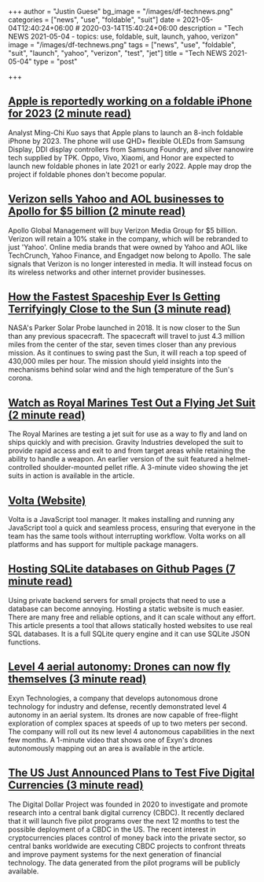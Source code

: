 +++
author = "Justin Guese"
bg_image = "/images/df-technews.png"
categories = ["news", "use", "foldable", "suit"]
date = 2021-05-04T12:40:24+06:00 # 2020-03-14T15:40:24+06:00
description = "Tech NEWS 2021-05-04 - topics: use, foldable, suit, launch, yahoo, verizon"
image = "/images/df-technews.png"
tags = ["news", "use", "foldable", "suit", "launch", "yahoo", "verizon", "test", "jet"]
title = "Tech NEWS 2021-05-04"
type = "post"

+++

## [Apple is reportedly working on a foldable iPhone for 2023 (2 minute read)](https://www.engadget.com/apple-could-be-planning-to-launch-a-foldable-i-phone-by-2023-085255232.html)

Analyst Ming-Chi Kuo says that Apple plans to launch an 8-inch foldable iPhone by 2023. The phone will use QHD+ flexible OLEDs from Samsung Display, DDI display controllers from Samsung Foundry, and silver nanowire tech supplied by TPK. Oppo, Vivo, Xiaomi, and Honor are expected to launch new foldable phones in late 2021 or early 2022. Apple may drop the project if foldable phones don't become popular.

## [Verizon sells Yahoo and AOL businesses to Apollo for $5 billion (2 minute read)](https://www.cnbc.com/2021/05/03/verizon-sells-yahoo-and-aol-businesses-to-apollo-for-5-billion.html)

Apollo Global Management will buy Verizon Media Group for $5 billion. Verizon will retain a 10% stake in the company, which will be rebranded to just 'Yahoo'. Online media brands that were owned by Yahoo and AOL like TechCrunch, Yahoo Finance, and Engadget now belong to Apollo. The sale signals that Verizon is no longer interested in media. It will instead focus on its wireless networks and other internet provider businesses.

## [How the Fastest Spaceship Ever Is Getting Terrifyingly Close to the Sun (3 minute read)](https://www.vice.com/en/article/xgxz9w/how-the-fastest-spaceship-ever-is-getting-terrifyingly-close-to-the-sun)

NASA's Parker Solar Probe launched in 2018. It is now closer to the Sun than any previous spacecraft. The spacecraft will travel to just 4.3 million miles from the center of the star, seven times closer than any previous mission. As it continues to swing past the Sun, it will reach a top speed of 430,000 miles per hour. The mission should yield insights into the mechanisms behind solar wind and the high temperature of the Sun's corona.

## [Watch as Royal Marines Test Out a Flying Jet Suit (2 minute read)](https://interestingengineering.com/watch-as-royal-marines-test-out-a-flying-jet-suit)

The Royal Marines are testing a jet suit for use as a way to fly and land on ships quickly and with precision. Gravity Industries developed the suit to provide rapid access and exit to and from target areas while retaining the ability to handle a weapon. An earlier version of the suit featured a helmet-controlled shoulder-mounted pellet rifle. A 3-minute video showing the jet suits in action is available in the article.

## [Volta (Website)](https://volta.sh/)

Volta is a JavaScript tool manager. It makes installing and running any JavaScript tool a quick and seamless process, ensuring that everyone in the team has the same tools without interrupting workflow. Volta works on all platforms and has support for multiple package managers.

## [Hosting SQLite databases on Github Pages (7 minute read)](https://phiresky.github.io/blog/2021/hosting-sqlite-databases-on-github-pages/)

Using private backend servers for small projects that need to use a database can become annoying. Hosting a static website is much easier. There are many free and reliable options, and it can scale without any effort. This article presents a tool that allows statically hosted websites to use real SQL databases. It is a full SQLite query engine and it can use SQLite JSON functions.

## [Level 4 aerial autonomy: Drones can now fly themselves (3 minute read)](https://www.zdnet.com/article/level-4-aerial-autonomy-drones-can-now-fly-themselves/)

Exyn Technologies, a company that develops autonomous drone technology for industry and defense, recently demonstrated level 4 autonomy in an aerial system. Its drones are now capable of free-flight exploration of complex spaces at speeds of up to two meters per second. The company will roll out its new level 4 autonomous capabilities in the next few months. A 1-minute video that shows one of Exyn's drones autonomously mapping out an area is available in the article.

## [The US Just Announced Plans to Test Five Digital Currencies (3 minute read)](https://interestingengineering.com/us-plans-to-test-digital-currencies-cryptocurrencies)

The Digital Dollar Project was founded in 2020 to investigate and promote research into a central bank digital currency (CBDC). It recently declared that it will launch five pilot programs over the next 12 months to test the possible deployment of a CBDC in the US. The recent interest in cryptocurrencies places control of money back into the private sector, so central banks worldwide are executing CBDC projects to confront threats and improve payment systems for the next generation of financial technology. The data generated from the pilot programs will be publicly available.

